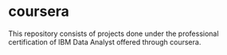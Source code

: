 # coursera
This repository consists of projects done under the professional certification of IBM Data Analyst offered through coursera.
